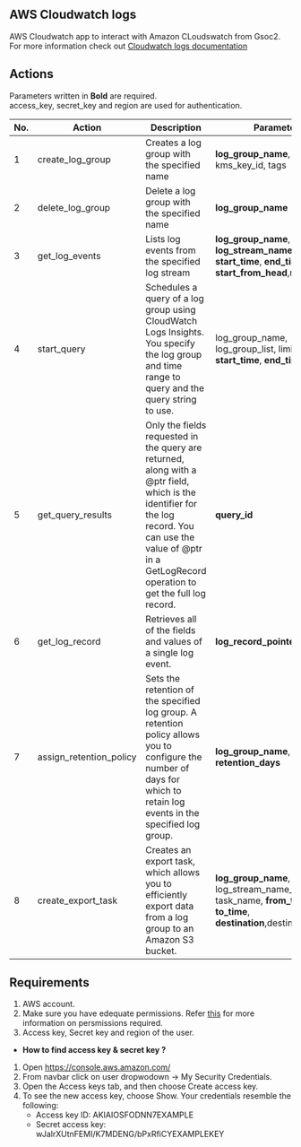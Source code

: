 ## AWS Cloudwatch logs
AWS Cloudwatch app to interact with Amazon CLoudswatch from Gsoc2. For more information check out [Cloudwatch logs documentation](https://docs.aws.amazon.com/AmazonCloudWatch/latest/logs/WhatIsCloudWatchLogs.html) 

## Actions
Parameters written in **Bold** are required. <br /> 
access_key, secret_key and region are used for authentication.

| No. | Action | Description | Parameters |
|-----|--------|-------------|------------|
|1 | create_log_group | Creates a log group with the specified name |  **log_group_name**, kms_key_id, tags
|2 | delete_log_group | Delete a log group with the specified name |  **log_group_name**
|3 | get_log_events | Lists log events from the specified log stream | **log_group_name**, **log_stream_name**, limit, **start_time**, **end_time**, **start_from_head**,next_token
|4 | start_query | Schedules a query of a log group using CloudWatch Logs Insights. You specify the log group and time range to query and the query string to use. | log_group_name, log_group_list, limit, **start_time**, **end_time**, **query**
|5 | get_query_results | Only the fields requested in the query are returned, along with a @ptr field, which is the identifier for the log record. You can use the value of @ptr in a GetLogRecord operation to get the full log record. | **query_id**
|6 | get_log_record | Retrieves all of the fields and values of a single log event. | **log_record_pointer**
|7 | assign_retention_policy | Sets the retention of the specified log group. A retention policy allows you to configure the number of days for which to retain log events in the specified log group. | **log_group_name**, **retention_days**
|8 | create_export_task | Creates an export task, which allows you to efficiently export data from a log group to an Amazon S3 bucket. | **log_group_name**, log_stream_name_prefix, task_name, **from_time**, **to_time**, **destination**,destination_prefix

## Requirements

1. AWS account.
2. Make sure you have edequate permissions. Refer [this](https://docs.aws.amazon.com/AmazonCloudWatch/latest/logs/permissions-reference-cwl.html) for more information on persmissions required. 
3. Access key, Secret key and region of the user. 

- __How to find access key & secret key ?__
1. Open https://console.aws.amazon.com/
2. From navbar click on user dropwodown &#8594; My Security Credentials.
3. Open the Access keys tab, and then choose Create access key.
4. To see the new access key, choose Show. Your credentials resemble the following:
   - Access key ID: AKIAIOSFODNN7EXAMPLE
   - Secret access key: wJalrXUtnFEMI/K7MDENG/bPxRfiCYEXAMPLEKEY
 
